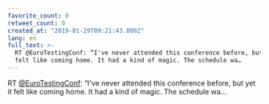 ```yaml
---
favorite_count: 0
retweet_count: 0
created_at: "2019-01-29T09:21:43.000Z"
lang: en
full_text: >-
  RT @EuroTestingConf: “I've never attended this conference before, but yet it
  felt like coming home. It had a kind of magic. The schedule wa…
---
```


RT [@EuroTestingConf](https://twitter.com/EuroTestingConf): “I've never attended
this conference before, but yet it felt like coming home. It had a kind of
magic. The schedule wa…
